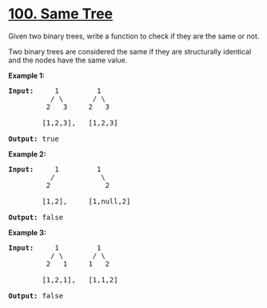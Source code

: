 <h1 class="title__20p2"><a href="https://leetcode-cn.com/problems/same-tree/">100. Same Tree</a></h1>

<div><p>Given two binary trees, write a function to check if they are the same or not.</p>

<p>Two binary trees are considered the same if they are structurally identical and the nodes have the same value.</p>

<p><strong>Example 1:</strong></p>

<pre><strong>Input:</strong>     1         1
          / \       / \
         2   3     2   3

        [1,2,3],   [1,2,3]

<strong>Output:</strong> true
</pre>

<p><strong>Example 2:</strong></p>

<pre><strong>Input:</strong>     1         1
          /           \
         2             2

        [1,2],     [1,null,2]

<strong>Output:</strong> false
</pre>

<p><strong>Example 3:</strong></p>

<pre><strong>Input:</strong>     1         1
          / \       / \
         2   1     1   2

        [1,2,1],   [1,1,2]

<strong>Output:</strong> false
</pre>
</div>